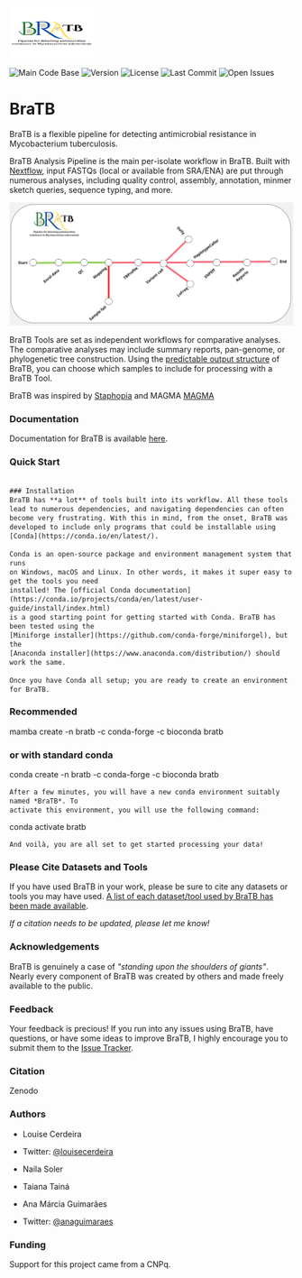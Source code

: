 <img src='data/braseqtb-logo.png' width="150" height="90">    

![Main Code Base](https://img.shields.io/github/languages/top/LaPAM-USP/braseqtb)
![Version](https://img.shields.io/badge/version-1.0-red)
![License](https://img.shields.io/badge/license-GPLv3-blue)
![Last Commit](https://img.shields.io/github/last-commit/LaPAM-USP/braseqtb)
![Open Issues](https://img.shields.io/github/issues-raw/LaPAM-USP/braseqtb)

# BraTB
BraTB is a flexible pipeline for detecting antimicrobial resistance in Mycobacterium tuberculosis.

BraTB Analysis Pipeline is the main per-isolate workflow in BraTB. Built with
[Nextflow](https://www.nextflow.io/), input FASTQs (local or available from SRA/ENA)
are put through numerous analyses, including quality control, assembly, annotation,
minmer sketch queries, sequence typing, and more.

![bratb Overview](data/braseqtb-workflow.jpg)

BraTB Tools are set as independent workflows for comparative analyses. The comparative analyses
may include summary reports, pan-genome, or phylogenetic tree construction. Using the
[predictable output structure](https://braseqtb.github.io/latest/full-guide/) of BraTB, you can
choose which samples to include for processing with a BraTB Tool.

BraTB was inspired by [Staphopia](https://staphopia.github.io/) and MAGMA [MAGMA](https://github.com/TORCH-Consortium/MAGMA?tab=readme-ov-file#Prerequisites) 

### Documentation
Documentation for BraTB is available [here](https://github.com/LaPAM-USP/BraSeqTB/wiki).

### Quick Start
```

### Installation
BraTB has **a lot** of tools built into its workflow. All these tools
lead to numerous dependencies, and navigating dependencies can often become very frustrating. With this in mind, from the onset, BraTB was developed to include only programs that could be installable using [Conda](https://conda.io/en/latest/).

Conda is an open-source package and environment management system that runs
on Windows, macOS and Linux. In other words, it makes it super easy to get the tools you need
installed! The [official Conda documentation](https://conda.io/projects/conda/en/latest/user-guide/install/index.html)
is a good starting point for getting started with Conda. BraTB has been tested using the
[Miniforge installer](https://github.com/conda-forge/miniforgel), but the
[Anaconda installer](https://www.anaconda.com/distribution/) should work the same.

Once you have Conda all setup; you are ready to create an environment for BraTB.

```
### Recommended
mamba create -n bratb -c conda-forge -c bioconda bratb

### or with standard conda

conda create -n bratb -c conda-forge -c bioconda bratb
```
After a few minutes, you will have a new conda environment suitably named *BraTB*. To
activate this environment, you will use the following command:
```
conda activate bratb
```
And voilà, you are all set to get started processing your data!
```

### Please Cite Datasets and Tools
If you have used BraTB in your work, please be sure to cite any datasets or tools you may
have used. [A list of each dataset/tool used by BraTB has been made available](https://braseqtb.github.io/latest/impact-and-outreach/acknowledgements/). 

*If a citation needs to be updated, please let me know!*

### Acknowledgements
BraTB is genuinely a case of *"standing upon the shoulders of giants"*. Nearly every component
of BraTB was created by others and made freely available to the public.

### Feedback
Your feedback is precious! If you run into any issues using BraTB, have questions, or have some ideas to improve BraTB, I highly encourage you to submit them to the [Issue Tracker](https://github.com/braseqtb/braseqtb/issues).

### Citation

Zenodo

### Authors

* Louise Cerdeira
* Twitter: [@louisecerdeira](https://twitter.com/louisecerdeira)

* Naila Soler

* Taiana Tainá

* Ana Márcia Guimarães
* Twitter: [@anaguimaraes](https://twitter.com/anaguimaraes)

### Funding

Support for this project came from a CNPq.
